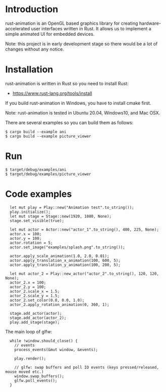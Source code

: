 # Introduction
rust-animation is an OpenGL based graphics library for creating hardware-accelerated user interfaces written in Rust.
It allows us to implement a simple animated UI for embedded devices.

Note: this project is in early development stage so there would be a lot of changes without any notice.

# Installation
rust-animation is written in Rust so you need to install Rust:
* https://www.rust-lang.org/tools/install

If you build rust-animation in Windows, you have to install cmake first.

Note: rust-animation is tested in Ubuntu 20.04, Windows10, and Mac OSX.

There are several examples so you can build them as follows:

```
$ cargo build --example ani
$ cargo build --example picture_viewer
```

# Run
```
$ target/debug/examples/ani
$ target/debug/examples/picture_viewer
```

# Code examples
```
  let mut play = Play::new("Animation test".to_string());
  play.initialize();
  let mut stage = Stage::new(1920, 1080, None);
  stage.set_visible(true);

  let mut actor = Actor::new("actor_1".to_string(), 400, 225, None);
  actor.x = 100;
  actor.y = 100;
  actor.rotation = 5;
  actor.set_image("examples/splash.png".to_string());

  actor.apply_scale_animation(1.0, 2.0, 0.01);
  actor.apply_translation_x_animation(100, 600, 5);
  actor.apply_translation_y_animation(100, 200, 5);

  let mut actor_2 = Play::new_actor("actor_2".to_string(), 120, 120, None);
  actor_2.x = 100;
  actor_2.y = 100;
  actor_2.scale_x = 1.5;
  actor_2.scale_y = 1.5;
  actor_2.set_color(0.0, 0.0, 1.0);
  actor_2.apply_rotation_animation(0, 360, 1);

  stage.add_actor(actor);
  stage.add_actor(actor_2);
  play.add_stage(stage);

```

The main loop of glfw:
```
  while !window.should_close() {
    // events
    process_events(&mut window, &events);

    play.render();

    // glfw: swap buffers and poll IO events (keys pressed/released, mouse moved etc.)
    window.swap_buffers();
    glfw.poll_events();
  }
```
